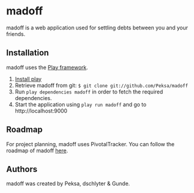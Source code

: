 madoff
======

madoff is a web application used for settling debts between you and your friends.

Installation
------------

madoff uses the [Play framework](http://www.playframework.org/).

1. [Install play](http://www.playframework.org/documentation/latest/install)
2. Retrieve madoff from git: `$ git clone git://github.com/Peksa/madoff`
3. Run `play dependencies madoff` in order to fetch the required dependencies.
4. Start the application using `play run madoff` and go to http://localhost:9000

Roadmap
-------

For project planning, madoff uses PivotalTracker. You can follow the roadmap of madoff [here](https://www.pivotaltracker.com/projects/331735).

Authors
-------

madoff was created by Peksa, dschlyter & Gunde.


